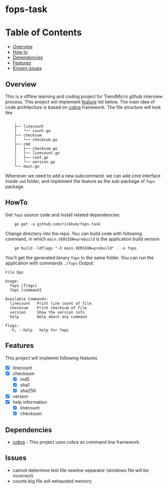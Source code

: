# fops-task

# Table of Contents

- [Overview](#Overview)
- [How to](##Howto)
- [Denendencies](##Dependencies)
- [Features](##Features)
- [Known issues](##Issues)

## Overview
This is a offline learning and coding project for TrendMicro github interview process. This project will implement [feature](##Features) list below.
The main idea of code architecture is based on [cobra](cobra) framework. The file structure will look like

        .
        ├── linecount
        │   └── count.go
        ├── checksum
        │   └── checksum.go
        ├── cmd
        │   ├── checksum.go
        │   ├── linecount.go
        │   ├── root.go
        │   └── version.go
        └── main.go

Whenever we need to add a new subcommand, we can add cmd interface inside `cmd` folder, and implement the feature as the sub-package of `fops` package.


## HowTo
Get `fops` source code and install related dependencies:

        go get -u github.com/rickkvm/fops-task

Change directory into the repo. You can build code with following command, in which `main.VERSION=prebuild` is the application build version

        go build -ldflags "-X main.VERSION=prebuild" . -o fops
        
You'll get the generated binary `fops` in the same folder. You can run the application with commands `./fops`
Output: 
```text
File Ops

Usage:
  fops [flags]
  fops [command]

Available Commands:
  linecount   Print line count of file
  checksum    Print checksum of file
  version     Show the version info
  help        Help about any command

Flags:
  -h, --help   help for fops
```

## Features
This project will implemnt following features  
- [x] linecount  
- [x] checksum
  * [x] md5
  * [x] sha1
  * [x] sha256
- [x] version
- [x] help information
  * [x] linecount
  * [x] checksum
## Dependencies
* [cobra](cobra) - This project uses cobra as command line framework.
## Issues
* cannot determine text file newline separator (windows file will be incorrect)
* counts big file will exhausted memory

[cobra]:(https://github.com/spf13/cobra)
